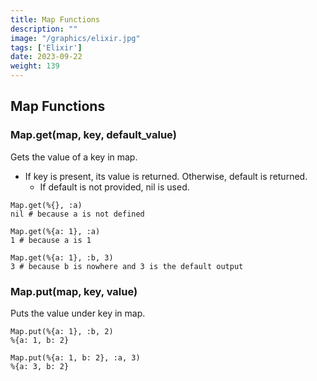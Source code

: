 ```yaml
---
title: Map Functions
description: "" 
image: "/graphics/elixir.jpg"
tags: ['Elixir']
date: 2023-09-22
weight: 139
---
```



## Map Functions

### Map.get(map, key, default_value)

Gets the value of a key in map.
- If key is present, its value is returned. Otherwise, default is returned.
  - If default is not provided, nil is used.


```
Map.get(%{}, :a)
nil # because a is not defined

Map.get(%{a: 1}, :a)
1 # because a is 1

Map.get(%{a: 1}, :b, 3)
3 # because b is nowhere and 3 is the default output 
```

### Map.put(map, key, value)

Puts the value under key in map.

```
Map.put(%{a: 1}, :b, 2)
%{a: 1, b: 2}

Map.put(%{a: 1, b: 2}, :a, 3)
%{a: 3, b: 2}
```